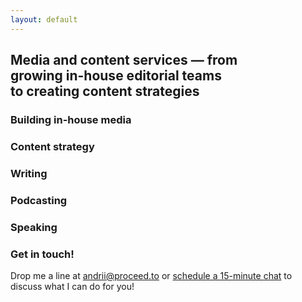 ```yaml
---
layout: default
---
```


## Media and content services — from <br /> growing in-house editorial teams <br /> to creating content strategies


### Building in-house media


### Content strategy


### Writing


### Podcasting


### Speaking


### Get in touch!

Drop me a line at [andrii@proceed.to](mailto:andrii@proceed.to) or [schedule a 15-minute chat](https://calendly.com/proceedto/brief-call) to discuss what I can do for you!